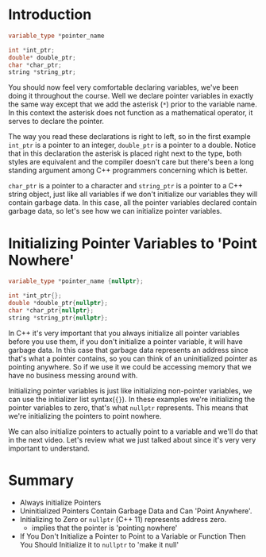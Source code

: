 # Introduction

```cpp
variable_type *pointer_name
```

```cpp
int *int_ptr;
double* double_ptr;
char *char_ptr;
string *string_ptr;
```

You should now feel very comfortable declaring variables, we've been doing it throughout the course. Well we declare pointer variables in exactly the same way except that we add the asterisk (`*`) prior to the variable name. In this context the asterisk does not function as a mathematical operator, it serves to declare the pointer.

The way you read these declarations is right to left,  so in the first example `int_ptr` is a pointer to an integer, `double_ptr` is a pointer to a double. Notice that in this declaration the asterisk is placed right next to the type, both styles are equivalent and the compiler doesn't care but there's been a long standing argument among C++ programmers concerning which is better.

`char_ptr` is a pointer to a character and `string_ptr` is a pointer to a C++ string object, just like all variables if we don't initialize our variables they will contain garbage data. In this case, all the pointer variables declared contain garbage data, so let's see how we can initialize pointer variables.

# Initializing Pointer Variables to 'Point Nowhere'

```cpp
variable_type *pointer_name {nullptr};
```

```cpp
int *int_ptr{};
double *double_ptr{nullptr};
char *char_ptr{nullptr};
string *string_ptr{nullptr};
```

In C++ it's very important that you always initialize all pointer variables before you use them, if you don't initialize a pointer variable, it will have garbage data. In this case that garbage data represents an address since that's what a pointer contains, so you can think of an uninitialized pointer as pointing anywhere. So if we use it we could be accessing memory that we have no business messing around with.

Initializing pointer variables is just like initializing non-pointer variables, we can use the initializer list syntax(`{}`). In these examples we're initializing the pointer variables to zero, that's what `nullptr` represents. This means that we're initializing the pointers to point nowhere. 

We can also initialize pointers to actually point to a variable and we'll do that in the next video. Let's review what we just talked about since it's very very important to understand.

# Summary

- Always initialize Pointers
- Uninitialized Pointers Contain Garbage Data and Can 'Point Anywhere'.
- Initializing to Zero or `nullptr` (C++ 11) represents address zero.
	- implies that the pointer is 'pointing nowhere'
- If You Don't Initialize a Pointer to Point to a Variable or Function Then You Should Initialize it to `nullptr` to 'make it null'
